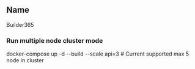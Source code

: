 ## Name
Builder365

### Run multiple node cluster mode
docker-compose up -d --build --scale api=3  # Current supported max 5 node in cluster
